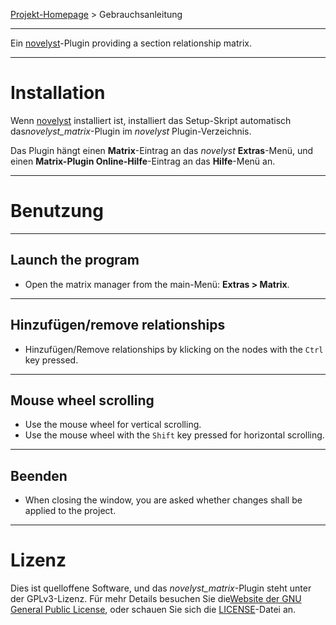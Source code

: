 [Projekt-Homepage](https://peter88213.github.io/novelyst_matrix) > Gebrauchsanleitung

--- 

Ein [novelyst](https://peter88213.github.io/novelyst/)-Plugin providing a section relationship matrix.

---

# Installation

Wenn [novelyst](https://peter88213.github.io/novelyst/) installiert ist, installiert das Setup-Skript automatisch das*novelyst_matrix*-Plugin im *novelyst* Plugin-Verzeichnis.

Das Plugin hängt einen **Matrix**-Eintrag an das *novelyst* **Extras**-Menü, und einen **Matrix-Plugin Online-Hilfe**-Eintrag an das **Hilfe**-Menü an. 

---

# Benutzung

---

## Launch the program

- Open the matrix manager from the main-Menü: **Extras > Matrix**.

---

## Hinzufügen/remove relationships

- Hinzufügen/Remove relationships by klicking on the nodes with the `Ctrl` key pressed.

---

## Mouse wheel scrolling

- Use the mouse wheel for vertical scrolling.
- Use the mouse wheel with the `Shift` key pressed for horizontal scrolling.    

---

## Beenden 

- When closing the window, you are asked whether changes shall be applied to the project.

---

# Lizenz

Dies ist quelloffene Software, und das *novelyst_matrix*-Plugin steht unter der GPLv3-Lizenz. Für mehr Details besuchen Sie die[Website der GNU General Public License](https://www.gnu.org/licenses/gpl-3.0.de.html), oder schauen Sie sich die [LICENSE](https://github.com/peter88213/novelyst_matrix/blob/main/LICENSE)-Datei an.

